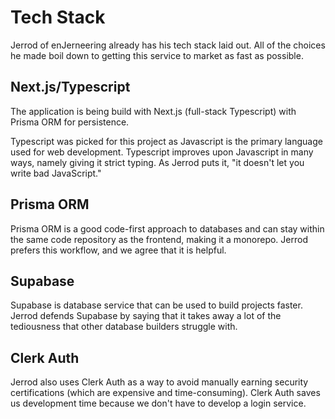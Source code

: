 # Tech Stack

Jerrod of enJerneering already has his tech stack laid out. All of the choices he made boil down to getting this service to market as fast as possible.

## Next.js/Typescript
The application is being build with Next.js (full-stack Typescript) with Prisma ORM for persistence. 

Typescript was picked for this project as Javascript is the primary language used for web development. Typescript improves upon Javascript in many ways, namely giving it strict typing. As Jerrod puts it, "it doesn't let you write bad JavaScript." 

## Prisma ORM
Prisma ORM is a good code-first approach to databases and can stay within the same code repository as the frontend, making it a monorepo. Jerrod prefers this workflow, and we agree that it is helpful. 

## Supabase
Supabase is database service that can be used to build projects faster. Jerrod defends Supabase by saying that it takes away a lot of the tediousness that other database builders struggle with. 

## Clerk Auth
Jerrod also uses Clerk Auth as a way to avoid manually earning security certifications (which are expensive and time-consuming). Clerk Auth saves us development time because we don't have to develop a login service.
